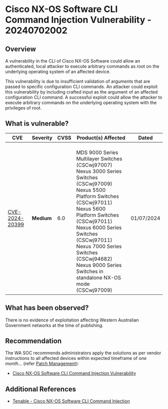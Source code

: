 # Cisco NX-OS Software CLI Command Injection Vulnerability - 20240702002

## Overview

A vulnerability in the CLI of Cisco NX-OS Software could allow an authenticated, local attacker to execute arbitrary commands as root on the underlying operating system of an affected device.

This vulnerability is due to insufficient validation of arguments that are passed to specific configuration CLI commands. An attacker could exploit this vulnerability by including crafted input as the argument of an affected configuration CLI command. A successful exploit could allow the attacker to execute arbitrary commands on the underlying operating system with the privileges of root.

## What is vulnerable?

| CVE                                                                                                                           | Severity   | CVSS | Product(s) Affected                                                                                                                                                                                                                                                                                                                                                     | Dated      |
| ----------------------------------------------------------------------------------------------------------------------------- | ---------- | ---- | ----------------------------------------------------------------------------------------------------------------------------------------------------------------------------------------------------------------------------------------------------------------------------------------------------------------------------------------------------------------------- | ---------- |
| [CVE-2024-20399](https://nvd.nist.gov/vuln/detail/CVE-2024-20399/change-record?changeRecordedOn=07/01/2024T13:15:04.383-0400) | **Medium** | 6.0  | </br> MDS 9000 Series Multilayer Switches (CSCwj97007) </br> Nexus 3000 Series Switches (CSCwj97009) </br> Nexus 5500 Platform Switches (CSCwj97011) </br> Nexus 5600 Platform Switches (CSCwj97011) </br> Nexus 6000 Series Switches (CSCwj97011) </br> Nexus 7000 Series Switches (CSCwj94682) </br> Nexus 9000 Series Switches in standalone NX-OS mode (CSCwj97009) | 01/07/2024 |

## What has been observed?

There is no evidence of exploitation affecting Western Australian Government networks at the time of publishing.

## Recommendation

The WA SOC recommends administrators apply the solutions as per vendor instructions to all affected devices within expected timeframe of *one month...* (refer [Patch Management](../guidelines/patch-management.md)):

- [Cisco NX-OS Software CLI Command Injection Vulnerability](https://sec.cloudapps.cisco.com/security/center/content/CiscoSecurityAdvisory/cisco-sa-nxos-cmd-injection-xD9OhyOP)

## Additional References

- [Tenable - Cisco NX-OS Software CLI Command Injection](https://www.tenable.com/plugins/nessus/132414)
